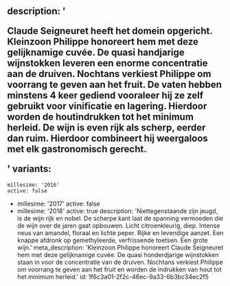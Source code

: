 description: '<p>Claude Seigneuret heeft het domein opgericht. Kleinzoon Philippe honoreert hem met deze gelijknamige cuvée. De quasi handjarige wijnstokken leveren een enorme concentratie aan de druiven. Nochtans verkiest Philippe om voorrang te geven aan het fruit. De vaten hebben minstens 4 keer gediend vooraleer hij ze zelf gebruikt voor vinificatie en lagering. Hierdoor worden de houtindrukken tot het minimum herleid. De wijn is even rijk als scherp, eerder dan ruim. Hierdoor combineert hij weergaloos met elk gastronomisch gerecht.</p>'
variants:
  -
    millesime: '2016'
    active: false
  -
    millesime: '2017'
    active: false
  -
    millesime: '2018'
    active: true
    description: 'Niettegenstaande zijn jeugd, is de wijn rijk en nobel. De scherpe kant laat de spanning vermoeden die de wijn over de jaren gaat opbouwen. Licht citroenkleurig, diep. Intense neus van amandel, floraal en lichte peper. Rijke en levendige aanzet. Een knappe afdronk op gemethyleerde, verfrissende toetsen. Een grote wijn.'
meta_description: 'Kleinzoon Philippe honoreert Claude Seigneuret hem met deze gelijknamige cuvée. De quasi honderdjarige wijnstokken staan in voor de concentratie van de druiven. Nochtans verkiest Philippe om voorrang te geven aan het fruit en worden de indrukken van hout tot het minimum herleid.'
id: 1f6c3a01-2f2c-46ec-9a33-6b3bc34ec2f5
